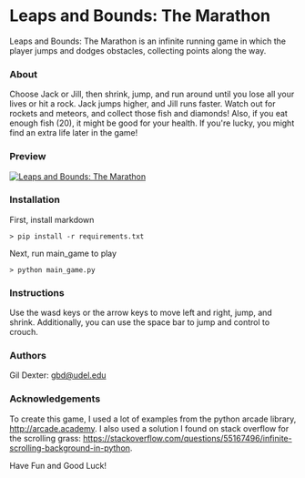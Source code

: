 # Leaps and Bounds: The Marathon
Leaps and Bounds: The Marathon is an infinite running game 
in which the player jumps and dodges obstacles, collecting
points along the way.

### About
Choose Jack or Jill, then shrink, jump, and run around until
you lose all your lives or hit a rock. Jack jumps higher,
and Jill runs faster. Watch out for rockets and 
meteors, and collect those fish and diamonds! Also, if you
eat enough fish (20), it might be good for your health. If
you're lucky, you might find an extra life later in the game!

### Preview
[![Leaps and Bounds: The Marathon](https://lh3.googleusercontent.com/WDArkiKZmi6YgRGCQgdIfAzSq2cM459RO0D3HBf_pvQ602OZTx8kvcfuGTD4pKl3c4vM9L6Y0hkl0ioladpsg9L8CLDJd1sXs0LVZZwxdDyz-N5XTYemKgxYhg9V-DJ2ZHo-QY1jhWMDp8AUUSC_7QQUoIzuLvjlXfm8u97W9fvaP0sPtQ8ruzEdFfPFKUhFVj2_r7wPJ9RyNm1bJuJZCqsgrOadbvZJdZnKw4nbEgi3iUzfW_qwGAJzal1ea6FPtKsV2dJ4gpLCKE0OJxey-zWFi96rsOJ7fsLE7pGv86PHOmnjbGLrpLx1-arJF0xxfNKtu4HEz0wRJbfJ3C5BO27p7FqE_OpBOERx3Vml-r0xaPEk1srYRzRNir1j8uy81kRkML22Kq01LPQOxUUTc5rgbr8qseMBFkGQ9HNVsNhQij1zBL7j8gjdki29h_MalCKDsIEJ8TNs-J3rzntlSoOqbHqzbvkYzjK8qBNJHkku6FuXz25J0oovMC0ng5o7b2FxrGi4CUdlRVLP-GQ-yEdvDAaO4UqOo-k3umCDWQC3K-4R167w_VV2TXoXAG2L_YpTCQpBss_wuo7Az2_esO4yrSSFIhM6E8T2wqKRA3DBPPF3g9IZGz-wZGu5yUsq3K6MjFpJJsUzXrTP04x59frotUusZD1cWhXaaIpgdGhvYSyD37oN1w=w2388-h1196-no)](https://www.youtube.com/watch?v=IY201EKnBj0&t=11s)
### Installation
First, install markdown
```
> pip install -r requirements.txt
```
Next, run main_game to play
```
> python main_game.py
```
### Instructions
Use the wasd keys or the arrow keys to move left and right, jump, 
and shrink. Additionally, you can use the space bar to jump and
control to crouch.

### Authors
Gil Dexter: gbd@udel.edu

### Acknowledgements
To create this game, I used a lot of examples from the python
arcade library, http://arcade.academy. I also used a solution
I found on stack overflow for the scrolling grass:
https://stackoverflow.com/questions/55167496/infinite-scrolling-background-in-python.

Have Fun and Good Luck!